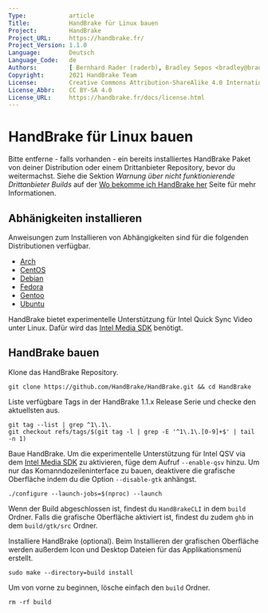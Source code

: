 ```yaml
---
Type:            article
Title:           HandBrake für Linux bauen
Project:         HandBrake
Project_URL:     https://handbrake.fr/
Project_Version: 1.1.0
Language:        Deutsch
Language_Code:   de
Authors:         [ Bernhard Rader (raderb), Bradley Sepos <bradley@bradleysepos.com> (BradleyS) ]
Copyright:       2021 HandBrake Team
License:         Creative Commons Attribution-ShareAlike 4.0 International
License_Abbr:    CC BY-SA 4.0
License_URL:     https://handbrake.fr/docs/license.html
---
```


HandBrake für Linux bauen
============================

Bitte entferne - falls vorhanden - ein bereits installiertes HandBrake Paket von deiner Distribution oder einem Drittanbieter Repository, bevor du weitermachst. Siehe die Sektion *Warnung über nicht funktionierende Drittanbieter Builds* auf der [Wo bekomme ich HandBrake her](../get-handbrake/where-to-get-handbrake.html) Seite für mehr Informationen.

## Abhänigkeiten installieren

Anweisungen zum Installieren von Abhängigkeiten sind für die folgenden Distributionen verfügbar.

- [Arch](install-dependencies-arch.html)
- [CentOS](install-dependencies-centos.html)
- [Debian](install-dependencies-debian.html)
- [Fedora](install-dependencies-fedora.html)
- [Gentoo](install-dependencies-gentoo.html)
- [Ubuntu](install-dependencies-ubuntu.html)

HandBrake bietet experimentelle Unterstützung für Intel Quick Sync Video unter Linux. Dafür wird das [Intel Media SDK](https://github.com/Intel-Media-SDK/MediaSDK/releases) benötigt.

## HandBrake bauen

Klone das HandBrake Repository.

    git clone https://github.com/HandBrake/HandBrake.git && cd HandBrake

Liste verfügbare Tags in der HandBrake 1.1.x Release Serie und checke den aktuellsten aus.

    git tag --list | grep ^1\.1\.
    git checkout refs/tags/$(git tag -l | grep -E '^1\.1\.[0-9]+$' | tail -n 1)

Baue HandBrake. Um die experimentelle Unterstützung für Intel QSV via dem [Intel Media SDK](https://github.com/Intel-Media-SDK/MediaSDK/releases) zu aktivieren, füge dem Aufruf `--enable-qsv` hinzu. Um nur das Komanndozeileninterface zu bauen, deaktivere die grafische Oberfläche indem du die Option `--disable-gtk` anhängst.

    ./configure --launch-jobs=$(nproc) --launch

Wenn der Build abgeschlossen ist, findest du `HandBrakeCLI` in dem `build` Ordner. Falls die grafische Oberfläche aktiviert ist, findest du zudem `ghb` in dem `build/gtk/src` Ordner.

Installiere HandBrake (optional). Beim Installieren der grafischen Oberfläche werden außerdem Icon und Desktop Dateien für das Applikationsmenü erstellt.

    sudo make --directory=build install

Um von vorne zu beginnen, lösche einfach den `build` Ordner.

    rm -rf build
